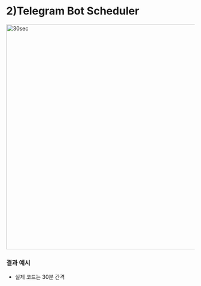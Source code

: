 # 2)Telegram Bot Scheduler

<img width="600" alt="30sec" src="https://github.com/SeongHwaan/2--Telegram_2023_2_opensw_201810391/assets/105410278/8ed3a7ae-0b32-4b7d-832d-63eefbb3a829">


### 결과 예시
- 실제 코드는 30분 간격
